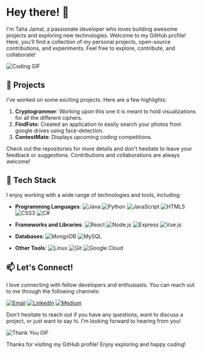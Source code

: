 # Hey there! 👋

I'm Taha Jamal, a passionate developer who loves building awesome projects and exploring new technologies. Welcome to my GitHub profile! Here, you'll find a collection of my personal projects, open-source contributions, and experiments. Feel free to explore, contribute, and collaborate!

![Coding GIF](https://media.giphy.com/media/ZVik7pBtu9dNS/giphy.gif)

## 🚀 Projects

I've worked on some exciting projects. Here are a few highlights:

1. **Cryptogrammer**: Working upon this one it is meant to hold visualizations for all the different ciphers.
2. **FindFoto**: Created an application to easily search your photos from google drives using face-detection.
3. **ContestMate**: Displays upcoming coding competitions.

Check out the repositories for more details and don't hesitate to leave your feedback or suggestions. Contributions and collaborations are always welcome!

<!-- ![Projects GIF](https://media.giphy.com/media/26xBwdIuRJiAIqHwA/giphy.gif) -->

## 🔧 Tech Stack

I enjoy working with a wide range of technologies and tools, including:

- **Programming Languages**:
   ![Java](https://img.icons8.com/color/30/000000/java-coffee-cup-logo.png) 
   ![Python](https://img.icons8.com/color/30/000000/python.png) 
   ![JavaScript](https://img.icons8.com/color/30/000000/javascript.png) 
   ![HTML5](https://img.icons8.com/color/30/000000/html-5.png)
   ![CSS3](https://img.icons8.com/color/30/000000/css3.png)
   ![C#](https://img.icons8.com/color/30/000000/c-sharp-logo.png) 
- **Frameworks and Libraries**: 
   ![React](https://img.icons8.com/color/30/000000/react-native.png) 
   ![Node.js](https://img.icons8.com/color/30/000000/nodejs.png)
   ![Express](https://img.icons8.com/color/30/000000/express-js.png) 
   ![Vue.js](https://img.icons8.com/color/30/000000/vue-js.png) 
- **Databases**:
   ![MongoDB](https://img.icons8.com/color/30/000000/mongodb.png) 
   ![MySQL](https://img.icons8.com/color/30/000000/mysql.png) 

- **Other Tools**:
   ![Linux](https://img.icons8.com/color/30/000000/linux.png) 
   ![Git](https://img.icons8.com/color/30/000000/git.png) 
   ![Google Cloud](https://img.icons8.com/color/30/000000/google-cloud-platform.png)

<!-- ![Tech Stack GIF](https://media.giphy.com/media/3o7abKhOpu0NwenH3O/giphy.gif)-->


## 📫 Let's Connect!

I love connecting with fellow developers and enthusiasts. You can reach out to me through the following channels:

[![Email](https://img.icons8.com/ios-filled/30/000000/email.png)](mailto:youremail@example.com)
[![LinkedIn](https://img.icons8.com/color/30/000000/linkedin.png)](https://www.linkedin.com/in/tahajamal/)
[![Medium](https://img.icons8.com/color/30/000000/medium.png)](https://medium.com/@stupidsherlock)

Don't hesitate to reach out if you have any questions, want to discuss a project, or just want to say hi. I'm looking forward to hearing from you!

<!-- ![Connect GIF](https://media.giphy.com/media/h408T6Y5GfmXBKW62l/giphy.gif) -->

<!-- ## ⚖️ License

Unless otherwise specified, the code and content in my repositories are licensed under the MIT license. Make sure to review the individual project repositories for specific licensing details. -->
![Thank You GIF](https://media.giphy.com/media/xT0xeJpnrWC4XWblEk/giphy.gif)

Thanks for visiting my GitHub profile! Enjoy exploring and happy coding!
